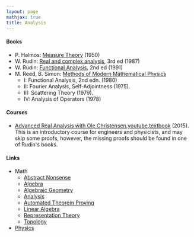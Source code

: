 ```yaml
---
layout: page
mathjax: true
title: Analysis
---
```


#### Books
* P. Halmos: [Measure Theory](https://www.amazon.com/Measure-Theory-Graduate-Texts-Mathematics/dp/0387900888) (1950)
* W. Rudin: [Real and complex analysis](https://www.amazon.com/Real-Complex-Analysis-Higher-Mathematics/dp/0070542341/), 3rd ed (1987)
* W. Rudin: [Functional Analysis](https://www.amazon.com/gp/product/0070619883), 2nd ed (1991)
* M. Reed, B. Simon: [Methods of Modern Mathematical Physics](https://www.amazon.com/gp/product/B00BCRMN4G)
  * I: Functional Analysis, 2nd edn. (1980)
  * II: Fourier Analysis, Self-Adjointness (1975).
  * III: Scattering Theory (1979).
  * IV: Analysis of Operators (1978)

#### Courses
* [Advanced Real Analysis with Ole Christensen](https://cosmolearning.org/courses/advanced-real-analysis-with-ole-christensen/),[youtube](https://www.youtube.com/playlist?list=PLaLOVNqqD-2FgXrlAPLv-iJRH-SriVqoq),[textbook](https://www.amazon.com/Functions-Spaces-Expansions-Mathematical-Engineering/dp/0817649794) (2015). This is an introductory course for engineers and physicists, and may skip some proofs, however, the missing proofs should be found in one of Rudin's books.


#### Links
* Math
  * [Abstract Nonsense](math/abstract_nonsense.md)
  * [Algebra](math/algebra.md)
  * [Algebraic Geometry](math/algebraic_geometry.md)
  * [Analysis](math/analysis.md)
  * [Automated Theorem Proving](math/automated_theorem_proving.md)
  * [Linear Algebra](math/linear_algebra.md)
  * [Representation Theory](math/representation_theory.md)
  * [Topology](math/topology.md)
* [Physics](physics.md)


